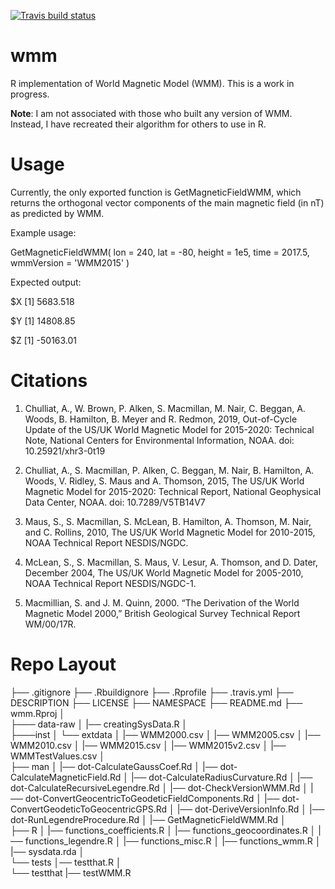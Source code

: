 <!-- badges: start -->
[![Travis build status](https://travis-ci.org/wfrierson/wmm.svg?branch=master)](https://travis-ci.org/wfrierson/wmm)
<!-- badges: end -->

# wmm
R implementation of World Magnetic Model (WMM). This is a work in progress.

__Note__: I am not associated with those who built any version of WMM. Instead, I have recreated their algorithm for others to use in R.

# Usage

Currently, the only exported function is GetMagneticFieldWMM, which returns the orthogonal vector components of the main magnetic field (in nT) as predicted by WMM.

Example usage: 

GetMagneticFieldWMM(
  lon = 240,
  lat = -80,
  height = 1e5,
  time = 2017.5,
  wmmVersion = 'WMM2015'
)

Expected output:

$X
[1] 5683.518

$Y
[1] 14808.85

$Z
[1] -50163.01

# Citations

1. Chulliat, A., W. Brown, P. Alken, S. Macmillan, M. Nair, C. Beggan, A. Woods,
B. Hamilton, B. Meyer and R. Redmon, 2019, Out-of-Cycle Update of the
US/UK World Magnetic Model for 2015-2020: Technical Note, National
Centers for Environmental Information, NOAA. doi: 10.25921/xhr3-0t19

2. Chulliat, A., S. Macmillan, P. Alken, C. Beggan, M. Nair, B. Hamilton, A.
Woods, V. Ridley, S. Maus and A. Thomson, 2015, The US/UK World
Magnetic Model for 2015-2020: Technical Report, National Geophysical
Data Center, NOAA. doi: 10.7289/V5TB14V7

3. Maus, S., S. Macmillan, S. McLean, B. Hamilton, A. Thomson,
M. Nair, and C. Rollins, 2010, The US/UK World Magnetic Model
for 2010-2015, NOAA Technical Report NESDIS/NGDC.

4. McLean, S., S. Macmillan, S. Maus, V. Lesur, A.
Thomson, and D. Dater, December 2004, The
US/UK World Magnetic Model for 2005-2010,
NOAA Technical Report NESDIS/NGDC-1. 

5. Macmillian, S. and J. M. Quinn, 2000. 
“The Derivation of the World Magnetic Model 2000,” 
British Geological Survey Technical Report WM/00/17R.

# Repo Layout

├── .gitignore
├── .Rbuildignore
├── .Rprofile
├── .travis.yml
├── DESCRIPTION
├── LICENSE
├── NAMESPACE
├── README.md
├── wmm.Rproj
│   
├─── data-raw
│   |── creatingSysData.R
│       
├───inst
│   └── extdata
│       |── WMM2000.csv
│       |── WMM2005.csv
│       |── WMM2010.csv
│       |── WMM2015.csv
│       |── WMM2015v2.csv
│       |── WMMTestValues.csv
│           
├── man
│   |── dot-CalculateGaussCoef.Rd
│   |── dot-CalculateMagneticField.Rd
│   |── dot-CalculateRadiusCurvature.Rd
│   |── dot-CalculateRecursiveLegendre.Rd
│   |── dot-CheckVersionWMM.Rd
│   |── dot-ConvertGeocentricToGeodeticFieldComponents.Rd
│   |── dot-ConvertGeodeticToGeocentricGPS.Rd
│   |── dot-DeriveVersionInfo.Rd
│   |── dot-RunLegendreProcedure.Rd
│   |── GetMagneticFieldWMM.Rd
│               
├── R
│   |── functions_coefficients.R
│   |── functions_geocoordinates.R
│   |── functions_legendre.R
│   |── functions_misc.R
│   |── functions_wmm.R
│   |── sysdata.rda
│       
└── tests
    │── testthat.R
    │   
    └── testthat
        |── testWMM.R
